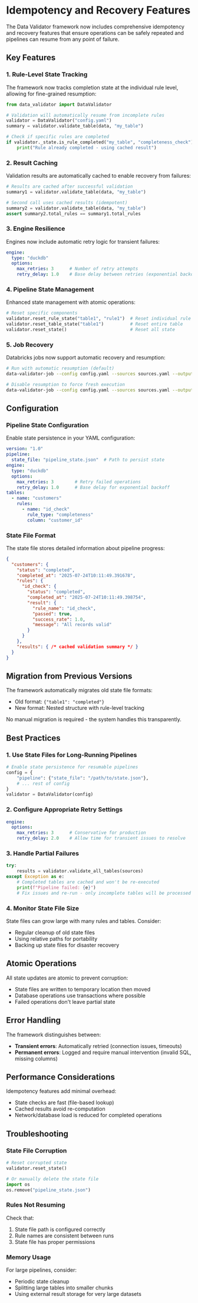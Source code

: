 # Idempotency and Recovery Features

The Data Validator framework now includes comprehensive idempotency and recovery features that ensure operations can be safely repeated and pipelines can resume from any point of failure.

## Key Features

### 1. Rule-Level State Tracking

The framework now tracks completion state at the individual rule level, allowing for fine-grained resumption:

```python
from data_validator import DataValidator

# Validation will automatically resume from incomplete rules
validator = DataValidator("config.yaml")
summary = validator.validate_table(data, "my_table")

# Check if specific rules are completed
if validator._state.is_rule_completed("my_table", "completeness_check"):
    print("Rule already completed - using cached result")
```

### 2. Result Caching

Validation results are automatically cached to enable recovery from failures:

```python
# Results are cached after successful validation
summary1 = validator.validate_table(data, "my_table")

# Second call uses cached results (idempotent)
summary2 = validator.validate_table(data, "my_table")
assert summary2.total_rules == summary1.total_rules
```

### 3. Engine Resilience

Engines now include automatic retry logic for transient failures:

```yaml
engine:
  type: "duckdb"
  options:
    max_retries: 3      # Number of retry attempts
    retry_delay: 1.0    # Base delay between retries (exponential backoff)
```

### 4. Pipeline State Management

Enhanced state management with atomic operations:

```python
# Reset specific components
validator.reset_rule_state("table1", "rule1")  # Reset individual rule
validator.reset_table_state("table1")          # Reset entire table  
validator.reset_state()                        # Reset all state
```

### 5. Job Recovery

Databricks jobs now support automatic recovery and resumption:

```bash
# Run with automatic resumption (default)
data-validator-job --config config.yaml --sources sources.yaml --output report.json

# Disable resumption to force fresh execution
data-validator-job --config config.yaml --sources sources.yaml --output report.json --no-resume
```

## Configuration

### Pipeline State Configuration

Enable state persistence in your YAML configuration:

```yaml
version: "1.0"
pipeline:
  state_file: "pipeline_state.json"  # Path to persist state
engine:
  type: "duckdb"
  options:
    max_retries: 3        # Retry failed operations
    retry_delay: 1.0      # Base delay for exponential backoff
tables:
  - name: "customers"
    rules:
      - name: "id_check"
        rule_type: "completeness"
        column: "customer_id"
```

### State File Format

The state file stores detailed information about pipeline progress:

```json
{
  "customers": {
    "status": "completed",
    "completed_at": "2025-07-24T10:11:49.391678",
    "rules": {
      "id_check": {
        "status": "completed", 
        "completed_at": "2025-07-24T10:11:49.398754",
        "result": {
          "rule_name": "id_check",
          "passed": true,
          "success_rate": 1.0,
          "message": "All records valid"
        }
      }
    },
    "results": { /* cached validation summary */ }
  }
}
```

## Migration from Previous Versions

The framework automatically migrates old state file formats:

- Old format: `{"table1": "completed"}`
- New format: Nested structure with rule-level tracking

No manual migration is required - the system handles this transparently.

## Best Practices

### 1. Use State Files for Long-Running Pipelines

```python
# Enable state persistence for resumable pipelines
config = {
    "pipeline": {"state_file": "/path/to/state.json"},
    # ... rest of config
}
validator = DataValidator(config)
```

### 2. Configure Appropriate Retry Settings

```yaml
engine:
  options:
    max_retries: 3      # Conservative for production
    retry_delay: 2.0    # Allow time for transient issues to resolve
```

### 3. Handle Partial Failures

```python
try:
    results = validator.validate_all_tables(sources)
except Exception as e:
    # Completed tables are cached and won't be re-executed
    print(f"Pipeline failed: {e}")
    # Fix issues and re-run - only incomplete tables will be processed
```

### 4. Monitor State File Size

State files can grow large with many rules and tables. Consider:
- Regular cleanup of old state files
- Using relative paths for portability
- Backing up state files for disaster recovery

## Atomic Operations

All state updates are atomic to prevent corruption:

- State files are written to temporary location then moved
- Database operations use transactions where possible
- Failed operations don't leave partial state

## Error Handling

The framework distinguishes between:

- **Transient errors**: Automatically retried (connection issues, timeouts)
- **Permanent errors**: Logged and require manual intervention (invalid SQL, missing columns)

## Performance Considerations

Idempotency features add minimal overhead:

- State checks are fast (file-based lookup)
- Cached results avoid re-computation
- Network/database load is reduced for completed operations

## Troubleshooting

### State File Corruption

```python
# Reset corrupted state
validator.reset_state()

# Or manually delete the state file
import os
os.remove("pipeline_state.json")
```

### Rules Not Resuming

Check that:
1. State file path is configured correctly
2. Rule names are consistent between runs
3. State file has proper permissions

### Memory Usage

For large pipelines, consider:
- Periodic state cleanup
- Splitting large tables into smaller chunks
- Using external result storage for very large datasets